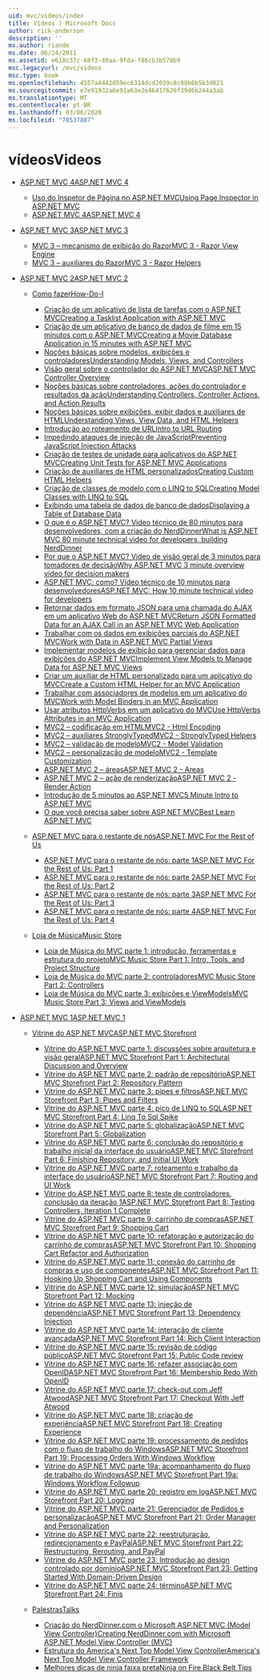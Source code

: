 ```yaml
---
uid: mvc/videos/index
title: Vídeos | Microsoft Docs
author: rick-anderson
description: ''
ms.author: riande
ms.date: 06/24/2011
ms.assetid: e618c37c-68f3-49aa-9fda-f86cb3b578b9
msc.legacyurl: /mvc/videos
msc.type: book
ms.openlocfilehash: 4557a4442d59ec6314dcd2039c8c89b8b5b3d821
ms.sourcegitcommit: e7e91932a6e91a63e2e46417626f39d6b244a3ab
ms.translationtype: MT
ms.contentlocale: pt-BR
ms.lasthandoff: 03/06/2020
ms.locfileid: "78537887"
---
```

# <a name="videos"></a><span data-ttu-id="937b4-102">vídeos</span><span class="sxs-lookup"><span data-stu-id="937b4-102">Videos</span></span>

- [<span data-ttu-id="937b4-103">ASP.NET MVC 4</span><span class="sxs-lookup"><span data-stu-id="937b4-103">ASP.NET MVC 4</span></span>](mvc-4/index.md)

    - [<span data-ttu-id="937b4-104">Uso do Inspetor de Página no ASP.NET MVC</span><span class="sxs-lookup"><span data-stu-id="937b4-104">Using Page Inspector in ASP.NET MVC</span></span>](mvc-4/using-page-inspector-in-aspnet-mvc.md)
    - [<span data-ttu-id="937b4-105">ASP.NET MVC 4</span><span class="sxs-lookup"><span data-stu-id="937b4-105">ASP.NET MVC 4</span></span>](mvc-4/aspnet-mvc-4.md)
- [<span data-ttu-id="937b4-106">ASP.NET MVC 3</span><span class="sxs-lookup"><span data-stu-id="937b4-106">ASP.NET MVC 3</span></span>](mvc-3/index.md)

    - [<span data-ttu-id="937b4-107">MVC 3 – mecanismo de exibição do Razor</span><span class="sxs-lookup"><span data-stu-id="937b4-107">MVC 3 - Razor View Engine</span></span>](mvc-3/mvc-3-razor-view-engine.md)
    - [<span data-ttu-id="937b4-108">MVC 3 – auxiliares do Razor</span><span class="sxs-lookup"><span data-stu-id="937b4-108">MVC 3 - Razor Helpers</span></span>](mvc-3/mvc-3-razor-helpers.md)
- [<span data-ttu-id="937b4-109">ASP.NET MVC 2</span><span class="sxs-lookup"><span data-stu-id="937b4-109">ASP.NET MVC 2</span></span>](mvc-2/index.md)

    - [<span data-ttu-id="937b4-110">Como fazer</span><span class="sxs-lookup"><span data-stu-id="937b4-110">How-Do-I</span></span>](mvc-2/how-do-i/index.md)

        - [<span data-ttu-id="937b4-111">Criação de um aplicativo de lista de tarefas com o ASP.NET MVC</span><span class="sxs-lookup"><span data-stu-id="937b4-111">Creating a Tasklist Application with ASP.NET MVC</span></span>](mvc-2/how-do-i/creating-a-tasklist-application-with-aspnet-mvc.md)
        - [<span data-ttu-id="937b4-112">Criação de um aplicativo de banco de dados de filme em 15 minutos com o ASP.NET MVC</span><span class="sxs-lookup"><span data-stu-id="937b4-112">Creating a Movie Database Application in 15 minutes with ASP.NET MVC</span></span>](mvc-2/how-do-i/creating-a-movie-database-application-in-15-minutes-with-aspnet-mvc.md)
        - [<span data-ttu-id="937b4-113">Noções básicas sobre modelos, exibições e controladores</span><span class="sxs-lookup"><span data-stu-id="937b4-113">Understanding Models, Views, and Controllers</span></span>](mvc-2/how-do-i/understanding-models-views-and-controllers.md)
        - [<span data-ttu-id="937b4-114">Visão geral sobre o controlador do ASP.NET MVC</span><span class="sxs-lookup"><span data-stu-id="937b4-114">ASP.NET MVC Controller Overview</span></span>](mvc-2/how-do-i/aspnet-mvc-controller-overview.md)
        - [<span data-ttu-id="937b4-115">Noções básicas sobre controladores, ações do controlador e resultados da ação</span><span class="sxs-lookup"><span data-stu-id="937b4-115">Understanding Controllers, Controller Actions, and Action Results</span></span>](mvc-2/how-do-i/understanding-controllers-controller-actions-and-action-results.md)
        - [<span data-ttu-id="937b4-116">Noções básicas sobre exibições, exibir dados e auxiliares de HTML</span><span class="sxs-lookup"><span data-stu-id="937b4-116">Understanding Views, View Data, and HTML Helpers</span></span>](mvc-2/how-do-i/understanding-views-view-data-and-html-helpers.md)
        - [<span data-ttu-id="937b4-117">Introdução ao roteamento de URL</span><span class="sxs-lookup"><span data-stu-id="937b4-117">Intro to URL Routing</span></span>](mvc-2/how-do-i/an-introduction-to-url-routing.md)
        - [<span data-ttu-id="937b4-118">Impedindo ataques de injeção de JavaScript</span><span class="sxs-lookup"><span data-stu-id="937b4-118">Preventing JavaScript Injection Attacks</span></span>](mvc-2/how-do-i/preventing-javascript-injection-attacks.md)
        - [<span data-ttu-id="937b4-119">Criação de testes de unidade para aplicativos do ASP.NET MVC</span><span class="sxs-lookup"><span data-stu-id="937b4-119">Creating Unit Tests for ASP.NET MVC Applications</span></span>](mvc-2/how-do-i/creating-unit-tests-for-aspnet-mvc-applications.md)
        - [<span data-ttu-id="937b4-120">Criação de auxiliares de HTML personalizados</span><span class="sxs-lookup"><span data-stu-id="937b4-120">Creating Custom HTML Helpers</span></span>](mvc-2/how-do-i/creating-custom-html-helpers.md)
        - [<span data-ttu-id="937b4-121">Criação de classes de modelo com o LINQ to SQL</span><span class="sxs-lookup"><span data-stu-id="937b4-121">Creating Model Classes with LINQ to SQL</span></span>](mvc-2/how-do-i/creating-model-classes-with-linq-to-sql.md)
        - [<span data-ttu-id="937b4-122">Exibindo uma tabela de dados de banco de dados</span><span class="sxs-lookup"><span data-stu-id="937b4-122">Displaying a Table of Database Data</span></span>](mvc-2/how-do-i/displaying-a-table-of-database-data.md)
        - [<span data-ttu-id="937b4-123">O que é o ASP.NET MVC? Vídeo técnico de 80 minutos para desenvolvedores, com a criação do NerdDinner</span><span class="sxs-lookup"><span data-stu-id="937b4-123">What is ASP.NET MVC 80 minute technical video for developers, building NerdDinner</span></span>](mvc-2/how-do-i/what-is-aspnet-mvc-80-minute-technical-video-for-developers-building-nerddinner.md)
        - [<span data-ttu-id="937b4-124">Por que o ASP.NET MVC? Vídeo de visão geral de 3 minutos para tomadores de decisão</span><span class="sxs-lookup"><span data-stu-id="937b4-124">Why ASP.NET MVC 3 minute overview video for decision makers</span></span>](mvc-2/how-do-i/why-aspnet-mvc-3-minute-overview-video-for-decision-makers.md)
        - [<span data-ttu-id="937b4-125">ASP.NET MVC: como? Vídeo técnico de 10 minutos para desenvolvedores</span><span class="sxs-lookup"><span data-stu-id="937b4-125">ASP.NET MVC: How 10 minute technical video for developers</span></span>](mvc-2/how-do-i/aspnet-mvc-how-10-minute-technical-video-for-developers.md)
        - [<span data-ttu-id="937b4-126">Retornar dados em formato JSON para uma chamada do AJAX em um aplicativo Web do ASP.NET MVC</span><span class="sxs-lookup"><span data-stu-id="937b4-126">Return JSON Formatted Data for an AJAX Call in an ASP.NET MVC Web Application</span></span>](mvc-2/how-do-i/how-do-i-return-json-formatted-data-for-an-ajax-call-in-an-aspnet-mvc-web-application.md)
        - [<span data-ttu-id="937b4-127">Trabalhar com os dados em exibições parciais do ASP.NET MVC</span><span class="sxs-lookup"><span data-stu-id="937b4-127">Work with Data in ASP.NET MVC Partial Views</span></span>](mvc-2/how-do-i/how-do-i-work-with-data-in-aspnet-mvc-partial-views.md)
        - [<span data-ttu-id="937b4-128">Implementar modelos de exibição para gerenciar dados para exibições do ASP.NET MVC</span><span class="sxs-lookup"><span data-stu-id="937b4-128">Implement View Models to Manage Data for ASP.NET MVC Views</span></span>](mvc-2/how-do-i/how-do-i-implement-view-models-to-manage-data-for-aspnet-mvc-views.md)
        - [<span data-ttu-id="937b4-129">Criar um auxiliar de HTML personalizado para um aplicativo do MVC</span><span class="sxs-lookup"><span data-stu-id="937b4-129">Create a Custom HTML Helper for an MVC Application</span></span>](mvc-2/how-do-i/how-do-i-create-a-custom-html-helper-for-an-mvc-application.md)
        - [<span data-ttu-id="937b4-130">Trabalhar com associadores de modelos em um aplicativo do MVC</span><span class="sxs-lookup"><span data-stu-id="937b4-130">Work with Model Binders in an MVC Application</span></span>](mvc-2/how-do-i/how-do-i-work-with-model-binders-in-an-mvc-application.md)
        - [<span data-ttu-id="937b4-131">Usar atributos HttpVerbs em um aplicativo do MVC</span><span class="sxs-lookup"><span data-stu-id="937b4-131">Use HttpVerbs Attributes in an MVC Application</span></span>](mvc-2/how-do-i/how-do-i-use-httpverbs-attributes-in-an-mvc-application.md)
        - [<span data-ttu-id="937b4-132">MVC2 – codificação em HTML</span><span class="sxs-lookup"><span data-stu-id="937b4-132">MVC2 - Html Encoding</span></span>](mvc-2/how-do-i/mvc2-html-encoding.md)
        - [<span data-ttu-id="937b4-133">MVC2 – auxiliares StronglyTyped</span><span class="sxs-lookup"><span data-stu-id="937b4-133">MVC2 - StronglyTyped Helpers</span></span>](mvc-2/how-do-i/mvc2-stronglytyped-helpers.md)
        - [<span data-ttu-id="937b4-134">MVC2 – validação de modelo</span><span class="sxs-lookup"><span data-stu-id="937b4-134">MVC2 - Model Validation</span></span>](mvc-2/how-do-i/mvc2-model-validation.md)
        - [<span data-ttu-id="937b4-135">MVC2 – personalização de modelo</span><span class="sxs-lookup"><span data-stu-id="937b4-135">MVC2 - Template Customization</span></span>](mvc-2/how-do-i/mvc2-template-customization.md)
        - [<span data-ttu-id="937b4-136">ASP.NET MVC 2 – áreas</span><span class="sxs-lookup"><span data-stu-id="937b4-136">ASP.NET MVC 2 - Areas</span></span>](mvc-2/how-do-i/aspnet-mvc-2-areas.md)
        - [<span data-ttu-id="937b4-137">ASP.NET MVC 2 – ação de renderização</span><span class="sxs-lookup"><span data-stu-id="937b4-137">ASP.NET MVC 2 - Render Action</span></span>](mvc-2/how-do-i/aspnet-mvc-2-render-action.md)
        - [<span data-ttu-id="937b4-138">Introdução de 5 minutos ao ASP.NET MVC</span><span class="sxs-lookup"><span data-stu-id="937b4-138">5 Minute Intro to ASP.NET MVC</span></span>](mvc-2/how-do-i/5-minute-introduction-to-aspnet-mvc.md)
        - [<span data-ttu-id="937b4-139">O que você precisa saber sobre ASP.NET MVC</span><span class="sxs-lookup"><span data-stu-id="937b4-139">Best Learn ASP.NET MVC</span></span>](mvc-2/how-do-i/how-to-best-learn-asp-net-mvc.md)
    - [<span data-ttu-id="937b4-140">ASP.NET MVC para o restante de nós</span><span class="sxs-lookup"><span data-stu-id="937b4-140">ASP.NET MVC For the Rest of Us</span></span>](mvc-2/aspnet-mvc-for-the-rest-of-us/index.md)

        - [<span data-ttu-id="937b4-141">ASP.NET MVC para o restante de nós: parte 1</span><span class="sxs-lookup"><span data-stu-id="937b4-141">ASP.NET MVC For the Rest of Us: Part 1</span></span>](mvc-2/aspnet-mvc-for-the-rest-of-us/aspnet-mvc-for-the-rest-of-us-part-1.md)
        - [<span data-ttu-id="937b4-142">ASP.NET MVC para o restante de nós: parte 2</span><span class="sxs-lookup"><span data-stu-id="937b4-142">ASP.NET MVC For the Rest of Us: Part 2</span></span>](mvc-2/aspnet-mvc-for-the-rest-of-us/aspnet-mvc-for-the-rest-of-us-part-2.md)
        - [<span data-ttu-id="937b4-143">ASP.NET MVC para o restante de nós: parte 3</span><span class="sxs-lookup"><span data-stu-id="937b4-143">ASP.NET MVC For the Rest of Us: Part 3</span></span>](mvc-2/aspnet-mvc-for-the-rest-of-us/aspnet-mvc-for-the-rest-of-us-part-3.md)
        - [<span data-ttu-id="937b4-144">ASP.NET MVC para o restante de nós: parte 4</span><span class="sxs-lookup"><span data-stu-id="937b4-144">ASP.NET MVC For the Rest of Us: Part 4</span></span>](mvc-2/aspnet-mvc-for-the-rest-of-us/aspnet-mvc-for-the-rest-of-us-part-4.md)
    - [<span data-ttu-id="937b4-145">Loja de Música</span><span class="sxs-lookup"><span data-stu-id="937b4-145">Music Store</span></span>](mvc-2/music-store/index.md)

        - [<span data-ttu-id="937b4-146">Loja de Música do MVC parte 1: introdução, ferramentas e estrutura do projeto</span><span class="sxs-lookup"><span data-stu-id="937b4-146">MVC Music Store Part 1: Intro, Tools, and Project Structure</span></span>](mvc-2/music-store/mvc-music-store-part-1-intro-tools-and-project-structure.md)
        - [<span data-ttu-id="937b4-147">Loja de Música do MVC parte 2: controladores</span><span class="sxs-lookup"><span data-stu-id="937b4-147">MVC Music Store Part 2: Controllers</span></span>](mvc-2/music-store/mvc-music-store-part-2-controllers.md)
        - [<span data-ttu-id="937b4-148">Loja de Música do MVC parte 3: exibições e ViewModels</span><span class="sxs-lookup"><span data-stu-id="937b4-148">MVC Music Store Part 3: Views and ViewModels</span></span>](mvc-2/music-store/mvc-music-store-part-3-views-and-viewmodels.md)
- [<span data-ttu-id="937b4-149">ASP.NET MVC 1</span><span class="sxs-lookup"><span data-stu-id="937b4-149">ASP.NET MVC 1</span></span>](mvc-1/index.md)

    - [<span data-ttu-id="937b4-150">Vitrine do ASP.NET MVC</span><span class="sxs-lookup"><span data-stu-id="937b4-150">ASP.NET MVC Storefront</span></span>](mvc-1/aspnet-mvc-storefront/index.md)

        - [<span data-ttu-id="937b4-151">Vitrine do ASP.NET MVC parte 1: discussões sobre arquitetura e visão geral</span><span class="sxs-lookup"><span data-stu-id="937b4-151">ASP.NET MVC Storefront Part 1: Architectural Discussion and Overview</span></span>](mvc-1/aspnet-mvc-storefront/aspnet-mvc-storefront-part-1-architectural-discussion-and-overview.md)
        - [<span data-ttu-id="937b4-152">Vitrine do ASP.NET MVC parte 2: padrão de repositório</span><span class="sxs-lookup"><span data-stu-id="937b4-152">ASP.NET MVC Storefront Part 2: Repository Pattern</span></span>](mvc-1/aspnet-mvc-storefront/aspnet-mvc-storefront-part-2-the-repository-pattern.md)
        - [<span data-ttu-id="937b4-153">Vitrine do ASP.NET MVC parte 3: pipes e filtros</span><span class="sxs-lookup"><span data-stu-id="937b4-153">ASP.NET MVC Storefront Part 3: Pipes and Filters</span></span>](mvc-1/aspnet-mvc-storefront/aspnet-mvc-storefront-part-3-pipes-and-filters.md)
        - [<span data-ttu-id="937b4-154">Vitrine do ASP.NET MVC parte 4: pico de LINQ to SQL</span><span class="sxs-lookup"><span data-stu-id="937b4-154">ASP.NET MVC Storefront Part 4: Linq To Sql Spike</span></span>](mvc-1/aspnet-mvc-storefront/aspnet-mvc-storefront-part-4-linq-to-sql-spike.md)
        - [<span data-ttu-id="937b4-155">Vitrine do ASP.NET MVC parte 5: globalização</span><span class="sxs-lookup"><span data-stu-id="937b4-155">ASP.NET MVC Storefront Part 5: Globalization</span></span>](mvc-1/aspnet-mvc-storefront/aspnet-mvc-storefront-part-5-globalization.md)
        - [<span data-ttu-id="937b4-156">Vitrine do ASP.NET MVC parte 6: conclusão do repositório e trabalho inicial da interface do usuário</span><span class="sxs-lookup"><span data-stu-id="937b4-156">ASP.NET MVC Storefront Part 6: Finishing Repository, and Initial UI Work</span></span>](mvc-1/aspnet-mvc-storefront/aspnet-mvc-storefront-part-6-finishing-the-repository-and-initial-ui-work.md)
        - [<span data-ttu-id="937b4-157">Vitrine do ASP.NET MVC parte 7: roteamento e trabalho da interface do usuário</span><span class="sxs-lookup"><span data-stu-id="937b4-157">ASP.NET MVC Storefront Part 7: Routing and UI Work</span></span>](mvc-1/aspnet-mvc-storefront/aspnet-mvc-storefront-part-7-routing-and-ui-work.md)
        - [<span data-ttu-id="937b4-158">Vitrine do ASP.NET MVC parte 8: teste de controladores, conclusão da iteração 1</span><span class="sxs-lookup"><span data-stu-id="937b4-158">ASP.NET MVC Storefront Part 8: Testing Controllers, Iteration 1 Complete</span></span>](mvc-1/aspnet-mvc-storefront/aspnet-mvc-storefront-part-8-testing-controllers-iteration-1-complete.md)
        - [<span data-ttu-id="937b4-159">Vitrine do ASP.NET MVC parte 9: carrinho de compras</span><span class="sxs-lookup"><span data-stu-id="937b4-159">ASP.NET MVC Storefront Part 9: Shopping Cart</span></span>](mvc-1/aspnet-mvc-storefront/aspnet-mvc-storefront-part-9-the-shopping-cart.md)
        - [<span data-ttu-id="937b4-160">Vitrine do ASP.NET MVC parte 10: refatoração e autorização do carrinho de compras</span><span class="sxs-lookup"><span data-stu-id="937b4-160">ASP.NET MVC Storefront Part 10: Shopping Cart Refactor and Authorization</span></span>](mvc-1/aspnet-mvc-storefront/aspnet-mvc-storefront-part-10-shopping-cart-refactor-and-authorization.md)
        - [<span data-ttu-id="937b4-161">Vitrine do ASP.NET MVC parte 11: conexão do carrinho de compras e uso de componentes</span><span class="sxs-lookup"><span data-stu-id="937b4-161">ASP.NET MVC Storefront Part 11: Hooking Up Shopping Cart and Using Components</span></span>](mvc-1/aspnet-mvc-storefront/aspnet-mvc-storefront-part-11-hooking-up-the-shopping-cart-and-using-components.md)
        - [<span data-ttu-id="937b4-162">Vitrine do ASP.NET MVC parte 12: simulação</span><span class="sxs-lookup"><span data-stu-id="937b4-162">ASP.NET MVC Storefront Part 12: Mocking</span></span>](mvc-1/aspnet-mvc-storefront/aspnet-mvc-storefront-part-12-mocking.md)
        - [<span data-ttu-id="937b4-163">Vitrine do ASP.NET MVC parte 13: injeção de dependência</span><span class="sxs-lookup"><span data-stu-id="937b4-163">ASP.NET MVC Storefront Part 13: Dependency Injection</span></span>](mvc-1/aspnet-mvc-storefront/aspnet-mvc-storefront-part-13-dependency-injection.md)
        - [<span data-ttu-id="937b4-164">Vitrine do ASP.NET MVC parte 14: interação de cliente avançada</span><span class="sxs-lookup"><span data-stu-id="937b4-164">ASP.NET MVC Storefront Part 14: Rich Client Interaction</span></span>](mvc-1/aspnet-mvc-storefront/aspnet-mvc-storefront-part-14-rich-client-interaction.md)
        - [<span data-ttu-id="937b4-165">Vitrine do ASP.NET MVC parte 15: revisão de código público</span><span class="sxs-lookup"><span data-stu-id="937b4-165">ASP.NET MVC Storefront Part 15: Public Code review</span></span>](mvc-1/aspnet-mvc-storefront/aspnet-mvc-storefront-part-15-public-code-review.md)
        - [<span data-ttu-id="937b4-166">Vitrine do ASP.NET MVC parte 16: refazer associação com OpenID</span><span class="sxs-lookup"><span data-stu-id="937b4-166">ASP.NET MVC Storefront Part 16: Membership Redo With OpenID</span></span>](mvc-1/aspnet-mvc-storefront/aspnet-mvc-storefront-part-16-membership-redo-with-openid.md)
        - [<span data-ttu-id="937b4-167">Vitrine do ASP.NET MVC parte 17: check-out com Jeff Atwood</span><span class="sxs-lookup"><span data-stu-id="937b4-167">ASP.NET MVC Storefront Part 17: Checkout With Jeff Atwood</span></span>](mvc-1/aspnet-mvc-storefront/aspnet-mvc-storefront-part-17-checkout-with-jeff-atwood.md)
        - [<span data-ttu-id="937b4-168">Vitrine do ASP.NET MVC parte 18: criação de experiência</span><span class="sxs-lookup"><span data-stu-id="937b4-168">ASP.NET MVC Storefront Part 18: Creating Experience</span></span>](mvc-1/aspnet-mvc-storefront/aspnet-mvc-storefront-part-18-creating-an-experience.md)
        - [<span data-ttu-id="937b4-169">Vitrine do ASP.NET MVC parte 19: processamento de pedidos com o fluxo de trabalho do Windows</span><span class="sxs-lookup"><span data-stu-id="937b4-169">ASP.NET MVC Storefront Part 19: Processing Orders With Windows Workflow</span></span>](mvc-1/aspnet-mvc-storefront/aspnet-mvc-storefront-part-19-processing-orders-with-windows-workflow.md)
        - [<span data-ttu-id="937b4-170">Vitrine do ASP.NET MVC parte 19a: acompanhamento do fluxo de trabalho do Windows</span><span class="sxs-lookup"><span data-stu-id="937b4-170">ASP.NET MVC Storefront Part 19a: Windows Workflow Followup</span></span>](mvc-1/aspnet-mvc-storefront/aspnet-mvc-storefront-part-19a-windows-workflow-followup.md)
        - [<span data-ttu-id="937b4-171">Vitrine do ASP.NET MVC parte 20: registro em log</span><span class="sxs-lookup"><span data-stu-id="937b4-171">ASP.NET MVC Storefront Part 20: Logging</span></span>](mvc-1/aspnet-mvc-storefront/aspnet-mvc-storefront-part-20-logging.md)
        - [<span data-ttu-id="937b4-172">Vitrine do ASP.NET MVC parte 21: Gerenciador de Pedidos e personalização</span><span class="sxs-lookup"><span data-stu-id="937b4-172">ASP.NET MVC Storefront Part 21: Order Manager and Personalization</span></span>](mvc-1/aspnet-mvc-storefront/aspnet-mvc-storefront-part-21-order-manager-and-personalization.md)
        - [<span data-ttu-id="937b4-173">Vitrine do ASP.NET MVC parte 22: reestruturação, redirecionamento e PayPal</span><span class="sxs-lookup"><span data-stu-id="937b4-173">ASP.NET MVC Storefront Part 22: Restructuring, Rerouting, and PayPal</span></span>](mvc-1/aspnet-mvc-storefront/aspnet-mvc-storefront-part-22-restructuring-rerouting-and-paypal.md)
        - [<span data-ttu-id="937b4-174">Vitrine do ASP.NET MVC parte 23: Introdução ao design controlado por domínio</span><span class="sxs-lookup"><span data-stu-id="937b4-174">ASP.NET MVC Storefront Part 23: Getting Started With Domain-Driven Design</span></span>](mvc-1/aspnet-mvc-storefront/aspnet-mvc-storefront-part-23-getting-started-with-domain-driven-design.md)
        - [<span data-ttu-id="937b4-175">Vitrine do ASP.NET MVC parte 24: término</span><span class="sxs-lookup"><span data-stu-id="937b4-175">ASP.NET MVC Storefront Part 24: Finis</span></span>](mvc-1/aspnet-mvc-storefront/aspnet-mvc-storefront-part-24-finis.md)
    - [<span data-ttu-id="937b4-176">Palestras</span><span class="sxs-lookup"><span data-stu-id="937b4-176">Talks</span></span>](mvc-1/conference-presentations/index.md)

        - [<span data-ttu-id="937b4-177">Criação do NerdDinner.com o Microsoft ASP.NET MVC (Model View Controller)</span><span class="sxs-lookup"><span data-stu-id="937b4-177">Creating NerdDinner.com with Microsoft ASP.NET Model View Controller (MVC)</span></span>](mvc-1/conference-presentations/creating-nerddinnercom-with-microsoft-aspnet-model-view-controller-mvc.md)
        - [<span data-ttu-id="937b4-178">Estrutura do America's Next Top Model View Controller</span><span class="sxs-lookup"><span data-stu-id="937b4-178">America's Next Top Model View Controller Framework</span></span>](mvc-1/conference-presentations/americas-next-top-model-view-controller-framework.md)
        - [<span data-ttu-id="937b4-179">Melhores dicas de ninja faixa preta</span><span class="sxs-lookup"><span data-stu-id="937b4-179">Ninja on Fire Black Belt Tips</span></span>](mvc-1/conference-presentations/ninja-on-fire-black-belt-tips.md)
